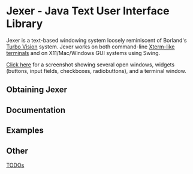 Jexer - Java Text User Interface Library
========================================

Jexer is a text-based windowing system loosely reminiscent of Borland's [Turbo Vision](http://en.wikipedia.org/wiki/Turbo_Vision) system.  Jexer works on both command-line [Xterm-like terminals](terminals) and on X11/Mac/Windows GUI systems using Swing.

[Click here](https://gitlab.com/klamonte/jexer/raw/master/screenshots/screenshot1.png) for a screenshot showing several open windows, widgets (buttons, input fields, checkboxes, radiobuttons), and a terminal window.

Obtaining Jexer
---------------



Documentation
-------------




Examples
--------




Other
-----

[TODOs](Wiki-TODO-List)